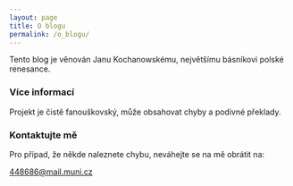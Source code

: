 ```yaml
---
layout: page
title: O blogu
permalink: /o_blogu/
---
```


Tento blog je věnován Janu Kochanowskému, největšímu básníkovi polské renesance.

### Více informací

Projekt je čistě fanouškovský, může obsahovat chyby a podivné překlady. 

### Kontaktujte mě

Pro případ, že někde naleznete chybu, neváhejte se na mě obrátit na:

[448686@mail.muni.cz](448686@mail.muni.cz)